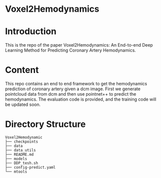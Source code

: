 # Voxel2Hemodynamics
# Introduction
This is the repo of the paper Voxel2Hemodynamics: An End-to-end Deep Learning Method for Predicting Coronary Artery Hemodynamics.
# Content 
This repo contains an end to end framework to get the hemodynamics prediction of coronary artery given a dcm image. First we
generate pointcloud data from dcm and then use pointnet++ to predict the hemodynamics. The evaluation code is provided, and the training code
will be updated soon.
# Directory Structure
```
Voxel2Hemodynamic
├── checkpoints
├── data
├── data_utils
├── README.md
├── models
├── DDP_tesh.sh
├── config-predict.yaml
└── mtools
```
